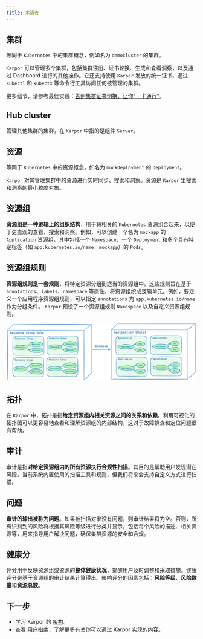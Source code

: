```yaml
---
title: 术语表
---
```

## 集群

等同于 `Kubernetes` 中的集群概念，例如名为 `democluster` 的集群。

`Karpor` 可以管理多个集群，包括集群注册、证书轮换、生成和查看洞察，以及通过 Dashboard 进行的其他操作。它还支持使用 `Karpor` 发放的统一证书，通过 `kubectl` 和 `kubectx` 等命令行工具访问任何被管理的集群。

更多细节，请参考最佳实践：[告别集群证书切换，让你“一卡通行”](../3-user-guide/5-best-production-practices/1-one-pass-with-proxy.md)。

## Hub cluster

管理其他集群的集群，在 `Karpor` 中指的是组件 `Server`。

## 资源

等同于 `Kubernetes` 中的资源概念，如名为 `mockDeployment` 的 `Deployment`。

`Karpor` 对其管理集群中的资源进行实时同步、搜索和洞察。资源是 `Karpor` 里搜索和洞察的最小粒度对象。

## 资源组

**资源组是一种逻辑上的组织结构**，用于将相关的 `Kubernetes` 资源组合起来，以便于更直观的查看、搜索和洞察。例如，可以创建一个名为 `mockapp` 的 `Application` 资源组，其中包括一个 `Namespace`、一个 `Deployment` 和多个具有特定标签（如 `app.kubernetes.io/name: mockapp`）的 `Pods`。

## 资源组规则

**资源组规则是一套规则**，将特定资源分组到适当的资源组中。这些规则旨在基于 `annotations`、`labels`、`namespace` 等属性，将资源组织成逻辑单元。例如，要定义一个应用程序资源组规则，可以指定 `annotations` 为 `app.kubernetes.io/name` 作为分组条件。
`Karpor` 预设了一个资源组规则 `Namespace` 以及自定义资源组规则。

![](assets/3-glossary/image-20240326171327110.png)

## 拓扑

在 `Karpor` 中，拓扑是指**给定资源组内相关资源之间的关系和依赖**。利用可视化的拓扑图可以更容易地查看和理解资源组的内部结构，这对于故障排查和定位问题很有帮助。

## 审计

审计是指**对给定资源组内的所有资源执行合规性扫描**。其目的是帮助用户发现潜在风险。当前系统内置使用的扫描工具和规则，但我们将来会支持自定义方式进行扫描。

## 问题

**审计的输出被称为问题**。如果被扫描对象没有问题，则审计结果将为空。否则，所有识别到的风险将根据其风险等级进行分类并显示，包括每个风险的描述、相关资源等，用来指导用户解决问题，确保集群资源的安全和合规。

## 健康分

评分用于反映资源组或资源的**整体健康状况**，提醒用户及时调整和采取措施。健康评分是基于资源组的审计结果计算得出。影响评分的因素包括：**风险等级**、**风险数量**和**资源总数**。

## 下一步

- 学习 Karpor 的 [架构](../concepts/architecture)。
- 查看 [用户指南](../user-guide/multi-cluster-management)，了解更多有关你可以通过 Karpor 实现的内容。
